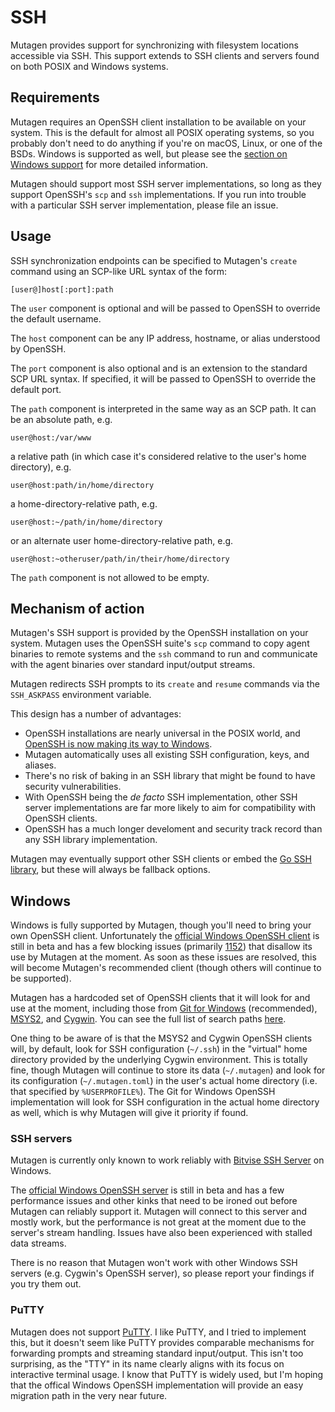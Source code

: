 # SSH

Mutagen provides support for synchronizing with filesystem locations accessible
via SSH. This support extends to SSH clients and servers found on both POSIX and
Windows systems.


## Requirements

Mutagen requires an OpenSSH client installation to be available on your system.
This is the default for almost all POSIX operating systems, so you probably
don't need to do anything if you're on macOS, Linux, or one of the BSDs. Windows
is supported as well, but please see the [section on Windows support](#windows)
for more detailed information.

Mutagen should support most SSH server implementations, so long as they support
OpenSSH's `scp` and `ssh` implementations. If you run into trouble with a
particular SSH server implementation, please file an issue.


## Usage

SSH synchronization endpoints can be specified to Mutagen's `create` command
using an SCP-like URL syntax of the form:

    [user@]host[:port]:path

The `user` component is optional and will be passed to OpenSSH to override the
default username.

The `host` component can be any IP address, hostname, or alias understood by
OpenSSH.

The `port` component is also optional and is an extension to the standard SCP
URL syntax. If specified, it will be passed to OpenSSH to override the default
port.

The `path` component is interpreted in the same way as an SCP path. It can be an
absolute path, e.g.

    user@host:/var/www

a relative path (in which case it's considered relative to the user's home
directory), e.g.

    user@host:path/in/home/directory

a home-directory-relative path, e.g.

    user@host:~/path/in/home/directory

or an alternate user home-directory-relative path, e.g.

    user@host:~otheruser/path/in/their/home/directory

The `path` component is not allowed to be empty.


## Mechanism of action

Mutagen's SSH support is provided by the OpenSSH installation on your system.
Mutagen uses the OpenSSH suite's `scp` command to copy agent binaries to remote
systems and the `ssh` command to run and communicate with the agent binaries
over standard input/output streams.

Mutagen redirects SSH prompts to its `create` and `resume` commands via the
`SSH_ASKPASS` environment variable.

This design has a number of advantages:

- OpenSSH installations are nearly universal in the POSIX world, and
  [OpenSSH is now making its way to Windows](https://blogs.msdn.microsoft.com/powershell/2017/12/15/using-the-openssh-beta-in-windows-10-fall-creators-update-and-windows-server-1709/).
- Mutagen automatically uses all existing SSH configuration, keys, and aliases.
- There's no risk of baking in an SSH library that might be found to have
  security vulnerabilities.
- With OpenSSH being the *de facto* SSH implementation, other SSH server
  implementations are far more likely to aim for compatibility with OpenSSH
  clients.
- OpenSSH has a much longer develoment and security track record than any SSH
  library implementation.

Mutagen may eventually support other SSH clients or embed the
[Go SSH library](https://godoc.org/golang.org/x/crypto/ssh), but these will
always be fallback options.


## Windows

Windows is fully supported by Mutagen, though you'll need to bring your own
OpenSSH client. Unfortunately the
[official Windows OpenSSH client](https://blogs.msdn.microsoft.com/powershell/2017/12/15/using-the-openssh-beta-in-windows-10-fall-creators-update-and-windows-server-1709/)
is still in beta and has a few blocking issues (primarily
[1152](https://github.com/PowerShell/Win32-OpenSSH/issues/1152)) that disallow
its use by Mutagen at the moment. As soon as these issues are resolved, this
will become Mutagen's recommended client (though others will continue to be
supported).

Mutagen has a hardcoded set of OpenSSH clients that it will look for and use at
the moment, including those from
[Git for Windows](https://gitforwindows.org/) (recommended),
[MSYS2](http://www.msys2.org/), and [Cygwin](https://www.cygwin.com/). You can
see the full list of search paths
[here](https://github.com/havoc-io/mutagen/blob/fa4fa0dfe1aa35ec4c7a1c432593fd38191401da/pkg/ssh/ssh_windows.go#L13).

One thing to be aware of is that the MSYS2 and Cygwin OpenSSH clients will, by
default, look for SSH configuration (`~/.ssh`) in the "virtual" home directory
provided by the underlying Cygwin environment. This is totally fine, though
Mutagen will continue to store its data (`~/.mutagen`) and look for its
configuration (`~/.mutagen.toml`) in the user's actual home directory (i.e. that
specified by `%USERPROFILE%`). The Git for Windows OpenSSH implementation will
look for SSH configuration in the actual home directory as well, which is why
Mutagen will give it priority if found.


### SSH servers

Mutagen is currently only known to work reliably with
[Bitvise SSH Server](https://www.bitvise.com/ssh-server) on Windows.

The
[official Windows OpenSSH server](https://blogs.msdn.microsoft.com/powershell/2017/12/15/using-the-openssh-beta-in-windows-10-fall-creators-update-and-windows-server-1709/)
is still in beta and has a few performance issues and other kinks that need to
be ironed out before Mutagen can reliably support it. Mutagen will connect to
this server and mostly work, but the performance is not great at the moment due
to the server's stream handling. Issues have also been experienced with stalled
data streams.

There is no reason that Mutagen won't work with other Windows SSH servers (e.g.
Cygwin's OpenSSH server), so please report your findings if you try them out.


### PuTTY

Mutagen does not support [PuTTY](https://www.putty.org/). I like PuTTY, and I
tried to implement this, but it doesn't seem like PuTTY provides comparable
mechanisms for forwarding prompts and streaming standard input/output. This
isn't too surprising, as the "TTY" in its name clearly aligns with its focus on
interactive terminal usage. I know that PuTTY is widely used, but I'm hoping
that the offical Windows OpenSSH implementation will provide an easy migration
path in the very near future.
